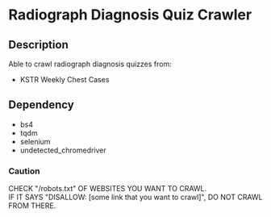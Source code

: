 # Radiograph Diagnosis Quiz Crawler

## Description
Able to crawl radiograph diagnosis quizzes from:
- KSTR Weekly Chest Cases

## Dependency
- bs4
- tqdm
- selenium
- undetected_chromedriver

### Caution
CHECK "/robots.txt" OF WEBSITES YOU WANT TO CRAWL.   
IF IT SAYS "DISALLOW: [some link that you want to crawl]", DO NOT CRAWL FROM THERE.